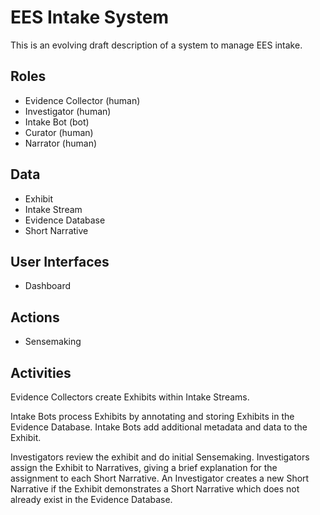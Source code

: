 # EES Intake System

This is an evolving draft description of a system to manage EES intake.

## Roles

- Evidence Collector (human)
- Investigator (human)
- Intake Bot (bot)
- Curator (human)
- Narrator (human)

## Data

- Exhibit
- Intake Stream
- Evidence Database
- Short Narrative

## User Interfaces

- Dashboard

## Actions

- Sensemaking

## Activities

Evidence Collectors create Exhibits within Intake Streams.

Intake Bots process Exhibits by annotating and storing Exhibits in the Evidence Database.  Intake Bots add additional metadata and data to the Exhibit.

Investigators review the exhibit and do initial Sensemaking. Investigators assign the Exhibit to Narratives, giving a brief explanation for the assignment to each Short Narrative.  An Investigator creates a new Short Narrative if the Exhibit demonstrates a Short Narrative which does not already exist in the Evidence Database.
